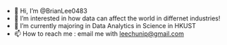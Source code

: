 - 👋 Hi, I’m @BrianLee0483
- 👀 I’m interested in how data can affect the world in differnet industries!
- 🌱 I’m currently majoring in Data Analytics in Science in HKUST 
- 📫 How to reach me : email me with leechunip@gmail.com

<!---
BrianLee0483/BrianLee0483 is a ✨ special ✨ repository because its `README.md` (this file) appears on your GitHub profile.
You can click the Preview link to take a look at your changes.
--->
